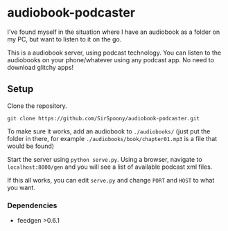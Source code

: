 # audiobook-podcaster

I've found myself in the situation where I have an audiobook as a folder on my PC, but want to listen to it on the go.

This is a audiobook server, using podcast technology. You can listen to the audiobooks on your phone/whatever using any podcast app. No need to download glitchy apps!

## Setup

Clone the repository.

```
git clone https://github.com/SirSpoony/audiobook-podcaster.git
```

To make sure it works, add an audiobook to `./audiobooks/` (just put the folder in there, for example `./audiobooks/book/chapter01.mp3` is a file that would be found)

Start the server using `python serve.py`. Using a browser, navigate to `localhost:8000/gen` and you will see a list of available podcast xml files.

If this all works, you can edit `serve.py` and change `PORT` and `HOST` to what you want.

### Dependencies
- feedgen >0.6.1
